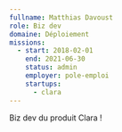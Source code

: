```yaml
---
fullname: Matthias Davoust
role: Biz dev
domaine: Déploiement
missions:
  - start: 2018-02-01
    end: 2021-06-30
    status: admin
    employer: pole-emploi
    startups:
      - clara
---
```

Biz dev du produit Clara !